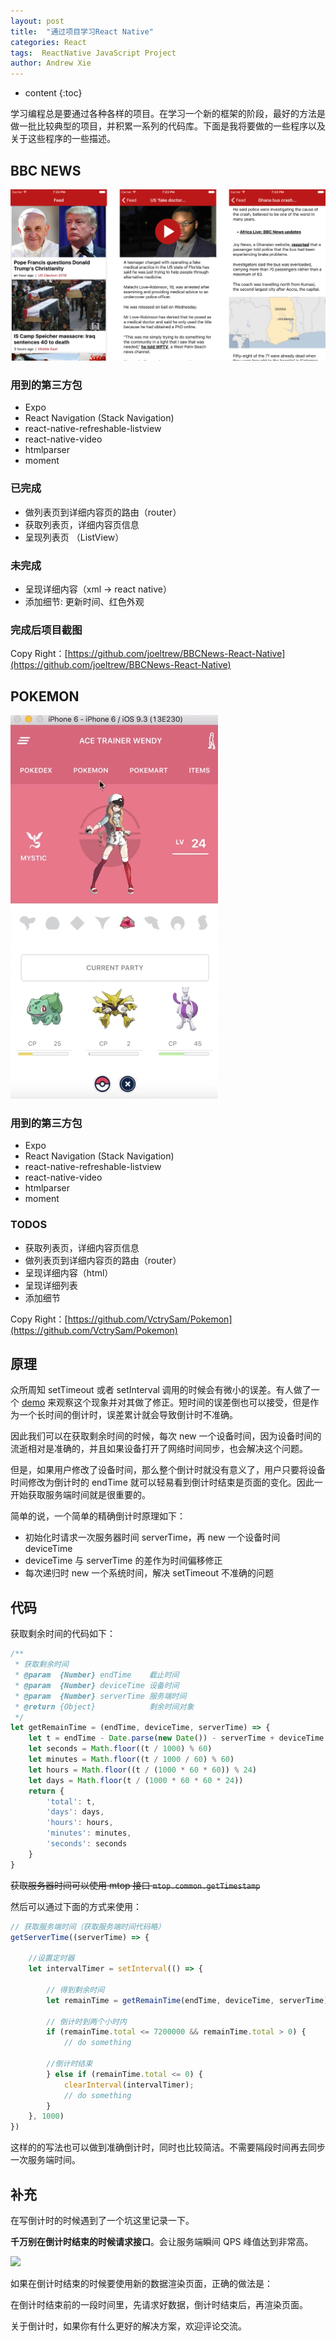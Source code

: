 ```yaml
---
layout: post
title:  "通过项目学习React Native"
categories: React
tags:  ReactNative JavaScript Project
author: Andrew Xie
---
```


* content
{:toc}

学习编程总是要通过各种各样的项目。在学习一个新的框架的阶段，最好的方法是做一批比较典型的项目，并积累一系列的代码库。下面是我将要做的一些程序以及关于这些程序的一些描述。

## BBC NEWS 
![Example Image](https://github.com/andrewxiechina/andrewxiechina.github.io/blob/master/img/bbc_news.png?raw=true)

### 用到的第三方包
- Expo
- React Navigation (Stack Navigation)
- react-native-refreshable-listview
- react-native-video
- htmlparser
- moment

### 已完成
- 做列表页到详细内容页的路由（router）
- 获取列表页，详细内容页信息
- 呈现列表页 （ListView）


### 未完成
 - 呈现详细内容（xml -> react native）
 - 添加细节: 更新时间、红色外观
 
 
### 完成后项目截图

Copy Right：[https://github.com/joeltrew/BBCNews-React-Native](https://github.com/joeltrew/BBCNews-React-Native)


## POKEMON
![](https://github.com/andrewxiechina/andrewxiechina.github.io/blob/master/img/pokemon_home.png?raw=true)

### 用到的第三方包
- Expo
- React Navigation (Stack Navigation)
- react-native-refreshable-listview
- react-native-video
- htmlparser
- moment

### TODOS
 - 获取列表页，详细内容页信息
 - 做列表页到详细内容页的路由（router）
 - 呈现详细内容（html）
 - 呈现详细列表
 - 添加细节
 
Copy Right：[https://github.com/VctrySam/Pokemon](https://github.com/VctrySam/Pokemon)

## 原理

众所周知 setTimeout 或者 setInterval 调用的时候会有微小的误差。有人做了一个 [demo](https://bl.ocks.org/kenpenn/raw/92ebaa71696b4c4c3acd672b1bb3f49a/) 来观察这个现象并对其做了修正。短时间的误差倒也可以接受，但是作为一个长时间的倒计时，误差累计就会导致倒计时不准确。

因此我们可以在获取剩余时间的时候，每次 new 一个设备时间，因为设备时间的流逝相对是准确的，并且如果设备打开了网络时间同步，也会解决这个问题。

但是，如果用户修改了设备时间，那么整个倒计时就没有意义了，用户只要将设备时间修改为倒计时的 endTime 就可以轻易看到倒计时结束是页面的变化。因此一开始获取服务端时间就是很重要的。

简单的说，一个简单的精确倒计时原理如下：

- 初始化时请求一次服务器时间 serverTime，再 new 一个设备时间 deviceTime
- deviceTime 与 serverTime 的差作为时间偏移修正
- 每次递归时 new 一个系统时间，解决 setTimeout 不准确的问题

## 代码

获取剩余时间的代码如下：

```js
/**
 * 获取剩余时间
 * @param  {Number} endTime    截止时间
 * @param  {Number} deviceTime 设备时间
 * @param  {Number} serverTime 服务端时间
 * @return {Object}            剩余时间对象
 */
let getRemainTime = (endTime, deviceTime, serverTime) => {
    let t = endTime - Date.parse(new Date()) - serverTime + deviceTime
    let seconds = Math.floor((t / 1000) % 60)
    let minutes = Math.floor((t / 1000 / 60) % 60)
    let hours = Math.floor((t / (1000 * 60 * 60)) % 24)
    let days = Math.floor(t / (1000 * 60 * 60 * 24))
    return {
        'total': t,
        'days': days,
        'hours': hours,
        'minutes': minutes,
        'seconds': seconds
    }
}
```

<del>获取服务器时间可以使用 mtop 接口 `mtop.common.getTimestamp` </del>

然后可以通过下面的方式来使用：

```js
// 获取服务端时间（获取服务端时间代码略）
getServerTime((serverTime) => {

    //设置定时器
    let intervalTimer = setInterval(() => {

        // 得到剩余时间
        let remainTime = getRemainTime(endTime, deviceTime, serverTime)

        // 倒计时到两个小时内
        if (remainTime.total <= 7200000 && remainTime.total > 0) {
            // do something

        //倒计时结束
        } else if (remainTime.total <= 0) {
            clearInterval(intervalTimer);
            // do something
        }
    }, 1000)
})
```

这样的的写法也可以做到准确倒计时，同时也比较简洁。不需要隔段时间再去同步一次服务端时间。

## 补充

在写倒计时的时候遇到了一个坑这里记录一下。

**千万别在倒计时结束的时候请求接口**。会让服务端瞬间 QPS 峰值达到非常高。

![](https://img.alicdn.com/tfs/TB1LBzjOpXXXXcnXpXXXXXXXXXX-154-71.png)

如果在倒计时结束的时候要使用新的数据渲染页面，正确的做法是：

在倒计时结束前的一段时间里，先请求好数据，倒计时结束后，再渲染页面。

关于倒计时，如果你有什么更好的解决方案，欢迎评论交流。
